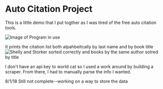# Auto Citation Project
This is a little demo that I put togther as I was tired of the free auto citation tools.



![Image of Program in use](https://i.imgur.com/rF8ekfP.png)




It prints the citation list both alpahbeitcally by last name and by book title
![Shelly and Storker sorted correctly and books by the same author sotred by title](https://i.imgur.com/uHCYppw.png)





I don't have an api key to world cat so I used a work around by building a scraper. From there, I had to manually parse the info I wanted. 

8/1/18
Still not complete--working on a way to store the data  
